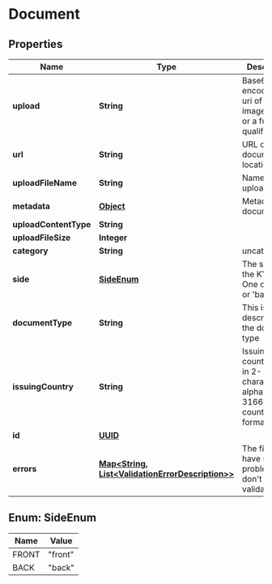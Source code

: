 

# Document

## Properties

Name | Type | Description | Notes
------------ | ------------- | ------------- | -------------
**upload** | **String** | Base64 encoded data uri of an image/pdf file or a fully qualified url | 
**url** | **String** | URL of the document location |  [optional]
**uploadFileName** | **String** | Name of the upload | 
**metadata** | [**Object**](.md) | Metadata of document |  [optional]
**uploadContentType** | **String** |  |  [optional]
**uploadFileSize** | **Integer** |  |  [optional]
**category** | **String** | uncategorised |  [optional]
**side** | [**SideEnum**](#SideEnum) | The side of the KYC ID. One of &#39;front&#39; or &#39;back&#39; |  [optional]
**documentType** | **String** | This is a brief description of the document type |  [optional]
**issuingCountry** | **String** | Issuing country of ID in 2-character alpha ISO 3166-2 country format |  [optional]
**id** | [**UUID**](UUID.md) |  |  [optional]
**errors** | [**Map&lt;String, List&lt;ValidationErrorDescription&gt;&gt;**](List.md) | The fields that have some problems and don&#39;t pass validation |  [optional]



## Enum: SideEnum

Name | Value
---- | -----
FRONT | &quot;front&quot;
BACK | &quot;back&quot;




